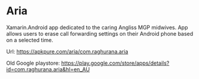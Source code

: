 # Aria
Xamarin.Android app dedicated to the caring Angliss MGP midwives.
App allows users to erase call forwarding settings on their Android phone based on a selected time.

Url:
https://apkpure.com/aria/com.raghurana.aria

Old Google playstore:
https://play.google.com/store/apps/details?id=com.raghurana.aria&hl=en_AU
